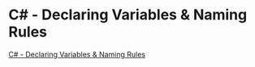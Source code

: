 # C# - Declaring Variables & Naming Rules
[C# - Declaring Variables & Naming Rules](https://aiwithcloud.com/2022/09/19/c___declaring_variables__naming_rules/)